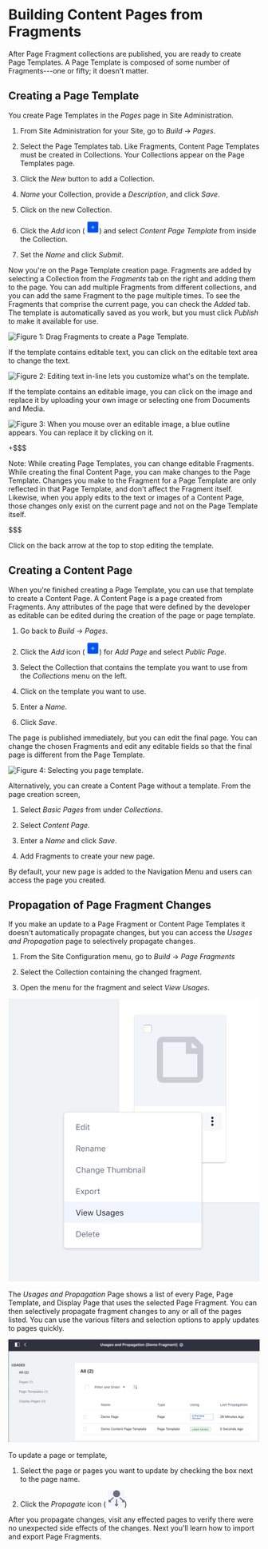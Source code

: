# Building Content Pages from Fragments [](id=building-content-pages-from-fragments)

After Page Fragment collections are published, you are ready to create Page
Templates.  A Page Template is composed of some number of Fragments---one or
fifty; it doesn't matter.

## Creating a Page Template [](id=creating-a-page-template)

You create Page Templates in the *Pages* page in Site Administration.

1.  From Site Administration for your Site, go to *Build* &rarr; *Pages*.

2.  Select the Page Templates tab. Like Fragments, Content Page Templates must
    be created in Collections. Your Collections appear on the Page Templates
    page. 

3.  Click the *New* button to add a Collection.

4.  *Name* your Collection, provide a *Description*, and click *Save*.

5.  Click on the new Collection.

6.  Click the *Add* icon (
    ![Add Page Template](../../../../../../images/icon-add.png)) 
    and select *Content Page Template* from inside the Collection.

7.  Set the *Name* and click *Submit*.

Now you're on the Page Template creation page. Fragments are added by selecting 
a Collection from the *Fragments* tab on the right and adding them to the page. 
You can add multiple Fragments from different collections, and you can add the
same Fragment to the page multiple times. To see the Fragments that comprise the
current page, you can check the *Added* tab. The template is automatically saved
as you work, but you must click *Publish* to make it available for use.

![Figure 1: Drag Fragments to create a Page Template.](../../../../../../images/content-page-template-creation.png)

If the template contains editable text, you can click on the editable text area
to change the text.

![Figure 2: Editing text in-line lets you customize what's on the template.](../../../../../../images/edit-text-inline.png)

If the template contains an editable image, you can click on the image and 
replace it by uploading your own image or selecting one from Documents and
Media.

![Figure 3: When you mouse over an editable image, a blue outline appears. You can replace it by clicking on it.](../../../../../../images/edit-image-inline.png)

+$$$

Note: While creating Page Templates, you can change editable Fragments. While
creating the final Content Page, you can make changes to the Page Template.
Changes you make to the Fragment for a Page Template are only reflected in that
Page Template, and don't affect the Fragment itself. Likewise, when you apply
edits to the text or images of a Content Page, those changes only exist on the
current page and not on the Page Template itself.

$$$

Click on the back arrow at the top to stop editing the template.

## Creating a Content Page [](id=creating-a-content-page)

When you're finished creating a Page Template, you can use that template to
create a Content Page. A Content Page is a page created from Fragments. Any
attributes of the page that were defined by the developer as editable can be
edited during the creation of the page or page template.

1.  Go back to *Build* &rarr; *Pages*.

2.  Click the *Add* icon (
    ![Add Page](../../../../../../images/icon-add.png)) for *Add Page* and 
    select *Public Page*.

3.  Select the Collection that contains the template you want to use from the
    *Collections* menu on the left.

4.  Click on the template you want to use.

5.  Enter a *Name*.

6.  Click *Save*.

The page is published immediately, but you can edit the final page. You can
change the chosen Fragments and edit any editable fields so that the final page
is different from the Page Template.

![Figure 4: Selecting you page template.](../../../../../../images/selecting-template.png)

Alternatively, you can create a Content Page without a template. From the page
creation screen,

1.  Select *Basic Pages* from under *Collections*.

2.  Select *Content Page*.

3.  Enter a *Name* and click *Save*.

5.  Add Fragments to create your new page.
 
By default, your new page is added to the Navigation Menu and users can access
the page you created.

## Propagation of Page Fragment Changes [](id=propagation-of-page-fragment-changes)

If you make an update to a Page Fragment or Content Page Templates it doesn't
automatically propagate changes, but you can access the *Usages and Propagation*
page to selectively propagate changes.

1.  From the Site Configuration menu, go to *Build* &rarr; *Page Fragments*

2.  Select the Collection containing the changed fragment.

3.  Open the menu for the fragment and select *View Usages*.

![Figure 5: Select *View Usages* to propagate fragment changes.](../../../../../../images/fragment-view-usages.png)

The *Usages and Propagation* Page shows a list of every Page, Page Template, 
and Display Page that uses the selected Page Fragment. You can then selectively
propagate fragment changes to any or all of the pages listed. You can use the
various filters and selection options to apply updates to pages quickly.

![Figure 6: Viewing the Usages and Propagation page.](../../../../../../images/fragment-usages-and-propagation.png)

To update a page or template,

1.  Select the page or pages you want to update by checking the box next to the
    page name.

2.  Click the *Propagate* icon (
    ![Propagate](../../../../../../images/icon-propagate.png))
    
After you propagate changes, visit any effected pages to verify there were no
unexpected side effects of the changes. Next you'll learn how to import and
export Page Fragments.
